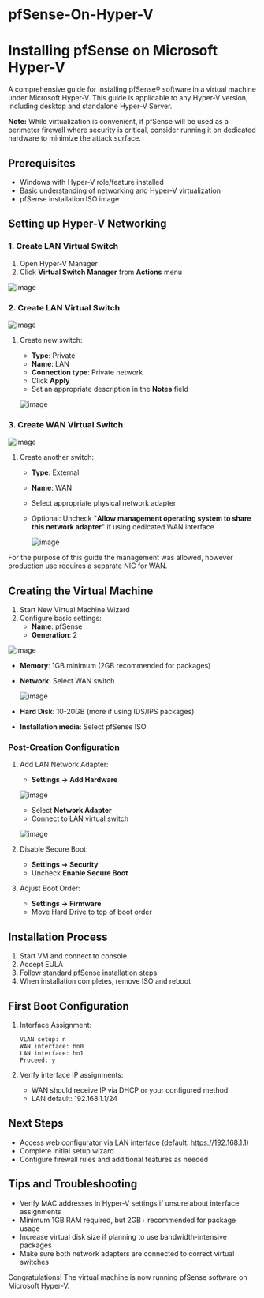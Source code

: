 # pfSense-On-Hyper-V 

# Installing pfSense on Microsoft Hyper-V

A comprehensive guide for installing pfSense® software in a virtual machine under Microsoft Hyper-V. This guide is applicable to any Hyper-V version, including desktop and standalone Hyper-V Server.

 **Note:** While virtualization is convenient, if pfSense will be used as a perimeter firewall where security is critical, consider running it on dedicated hardware to minimize the attack surface.

## Prerequisites

- Windows with Hyper-V role/feature installed
- Basic understanding of networking and Hyper-V virtualization
- pfSense installation ISO image

## Setting up Hyper-V Networking

### 1. Create LAN Virtual Switch
1. Open Hyper-V Manager
2. Click **Virtual Switch Manager** from **Actions** menu
   
 ![image](https://github.com/user-attachments/assets/dec29713-6d0d-42de-8ec1-a26d34a67f68)

### 2. Create LAN Virtual Switch

 ![image](https://github.com/user-attachments/assets/f69be430-a835-40d0-8a66-fc937f15f177)
 
1. Create new switch:
   - **Type**: Private
   - **Name**: LAN
   - **Connection type**: Private network
   - Click **Apply**
   - Set an appropriate description in the **Notes** field 
   

   ![image](https://github.com/user-attachments/assets/c3ec04eb-8221-4bed-9da0-4b573106f86c)

### 3. Create WAN Virtual Switch


   ![image](https://github.com/user-attachments/assets/b4ed8bdd-273f-45f4-9abd-a8db1ba1550d)

1. Create another switch: 
   - **Type**: External
   - **Name**: WAN
   - Select appropriate physical network adapter
   - Optional: Uncheck "**Allow management operating system to share this network adapter**" if using dedicated WAN interface

     ![image](https://github.com/user-attachments/assets/741738ad-603b-4034-9bb5-8aea845f5063)

For the purpose of this guide the management was allowed, however production use requires a separate NIC for WAN.
 
## Creating the Virtual Machine

1. Start New Virtual Machine Wizard
2. Configure basic settings:
   - **Name**: pfSense
   - **Generation**: 2

 ![image](https://github.com/user-attachments/assets/04dce181-44d8-40c2-9b02-f3deec419e3d)

   - **Memory**: 1GB minimum (2GB recommended for packages)
   - **Network**: Select WAN switch

     ![image](https://github.com/user-attachments/assets/4a480f42-6c5a-4c15-9712-00eddfa42a5b)

   - **Hard Disk**: 10-20GB (more if using IDS/IPS packages)
   - **Installation media**: Select pfSense ISO

### Post-Creation Configuration

1. Add LAN Network Adapter:
   - **Settings → Add Hardware**

    ![image](https://github.com/user-attachments/assets/f1a43042-a4af-4fa4-9b66-08e5b463d871)

   - Select **Network Adapter**
   - Connect to LAN virtual switch

    ![image](https://github.com/user-attachments/assets/c009d110-e48a-4184-bce9-c8bf6c464f1d)


1. Disable Secure Boot:
   - **Settings → Security**
   - Uncheck **Enable Secure Boot**

2. Adjust Boot Order:
   - **Settings → Firmware**
   - Move Hard Drive to top of boot order

## Installation Process

1. Start VM and connect to console
2. Accept EULA
3. Follow standard pfSense installation steps
4. When installation completes, remove ISO and reboot

## First Boot Configuration

1. Interface Assignment:
   ```
   VLAN setup: n
   WAN interface: hn0
   LAN interface: hn1
   Proceed: y
   ```

2. Verify interface IP assignments:
   - WAN should receive IP via DHCP or your configured method
   - LAN default: 192.168.1.1/24

## Next Steps

- Access web configurator via LAN interface (default: https://192.168.1.1)
- Complete initial setup wizard
- Configure firewall rules and additional features as needed

## Tips and Troubleshooting

- Verify MAC addresses in Hyper-V settings if unsure about interface assignments
- Minimum 1GB RAM required, but 2GB+ recommended for package usage
- Increase virtual disk size if planning to use bandwidth-intensive packages
- Make sure both network adapters are connected to correct virtual switches

Congratulations! The virtual machine is now running pfSense software on Microsoft Hyper-V.
